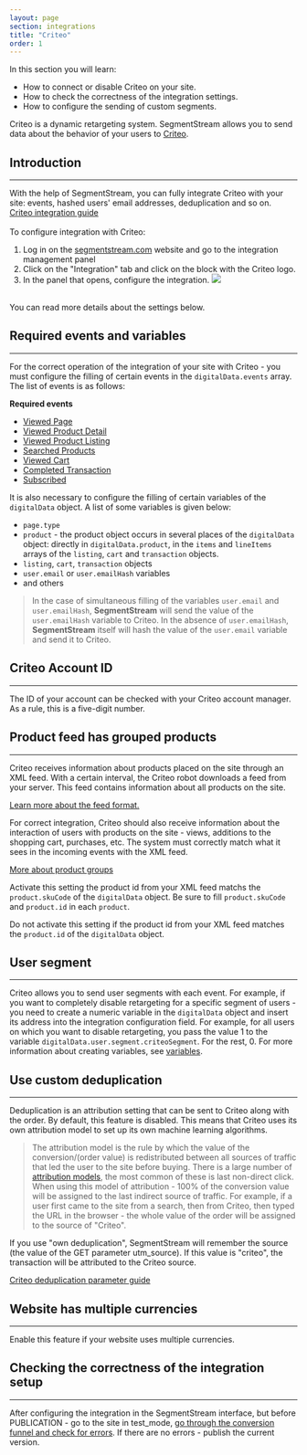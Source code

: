 ```yaml
---
layout: page
section: integrations
title: "Criteo"
order: 1
---
```


In this section you will learn:
* How to connect or disable Criteo on your site.
* How to check the correctness of the integration settings.
* How to configure the sending of custom segments.

Criteo is a dynamic retargeting system. SegmentStream allows you to send data about the behavior of your users to [Criteo](https://criteo.com/).

## Introduction
------
With the help of SegmentStream, you can fully integrate Criteo with your site: events, hashed users' email addresses, deduplication and so on. <br />
[Criteo integration guide](https://support.criteo.com/hc/en-us/sections/200972171-%D0%9A%D0%B0%D0%BA-%D0%B2%D0%BD%D0%B5%D0%B4%D1%80%D0%B8%D1%82%D1%8C-Criteo-OneTag) <br/><br/>
To configure integration with Criteo:
1. Log in on the [segmentstream.com](https://admin.segmentstream.com/) website and go to the integration management panel
2. Click on the "Integration" tab and click on the block with the Criteo logo.
3. In the panel that opens, configure the integration.
![](/img/integrations.criteo.settings.png)
<br />
You can read more details about the settings below.

## Required events and variables
------
For the correct operation of the integration of your site with Criteo - you must configure the filling of certain events in the `digitalData.events` array. The list of events is as follows:

**Required events**
* [Viewed Page](/events/viewed-page)
* [Viewed Product Detail](/events/viewed-product-detail)
* [Viewed Product Listing](/events/viewed-product-listing)
* [Searched Products](/events/searched-products)
* [Viewed Cart](/events/searched-products)
* [Completed Transaction](/events/completed-transaction)
* [Subscribed](/events/subscribed)

It is also necessary to configure the filling of certain variables of the `digitalData` object. A list of some variables is given below:
* `page.type`
* `product` - the product object occurs in several places of the `digitalData` object: directly in `digitalData.product`, in the `items` and `lineItems` arrays of the `listing`, `cart` and `transaction` objects.
* `listing`, `cart`, `transaction` objects
* `user.email` or `user.emailHash` variables
* and others

> In the case of simultaneous filling of the variables `user.email` and` user.emailHash`, **SegmentStream** will send the value of the `user.emailHash` variable to Criteo. In the absence of `user.emailHash`, **SegmentStream** itself will hash the value of the `user.email` variable and send it to Criteo.

## Criteo Account ID
------
The ID of your account can be checked with your Criteo account manager. As a rule, this is a five-digit number.

## Product feed has grouped products
------
Criteo receives information about products placed on the site through an XML feed. With a certain interval, the Criteo robot downloads a feed from your server. This feed contains information about all products on the site.

[Learn more about the feed format.](https://support.google.com/merchants/answer/7052112)

For correct integration, Criteo should also receive information about the interaction of users with products on the site - views, additions to the shopping cart, purchases, etc. The system must correctly match what it sees in the incoming events with the XML feed.

[More about product groups](https://support.google.com/merchants/answer/6324507)

Activate this setting the product id from your XML feed matchs the `product.skuCode` of the `digitalData` object. Be sure to fill `product.skuCode` and `product.id` in each `product`.

Do not activate this setting if the product id from your XML feed matches the `product.id` of the `digitalData` object.

## User segment
------
Criteo allows you to send user segments with each event. For example, if you want to completely disable retargeting for a specific segment of users - you need to create a numeric variable in the `digitalData` object and insert its address into the integration configuration field.
For example, for all users on which you want to disable retargeting, you pass the value 1 to the variable `digitalData.user.segment.criteoSegment`. For the rest, 0.
For more information about creating variables, see [variables](/javascript-sdk/variables).

## Use custom deduplication
------
Deduplication is an attribution setting that can be sent to Criteo along with the order. By default, this feature is disabled. This means that Criteo uses its own attribution model to set up its own machine learning algorithms.
> The attribution model is the rule by which the value of the conversion/(order value) is redistributed between all sources of traffic that led the user to the site before buying. There is a large number of [attribution models](https://support.google.com/analytics/answer/1665189?hl=en), the most common of these is last non-direct click. When using this model of attribution - 100% of the conversion value will be assigned to the last indirect source of traffic. For example, if a user first came to the site from a search, then from Criteo, then typed the URL in the browser - the whole value of the order will be assigned to the source of "Criteo".

If you use "own deduplication", SegmentStream will remember the source (the value of the GET parameter utm_source). If this value is "criteo", the transaction will be attributed to the Criteo source.

[Criteo deduplication parameter guide](https://support.criteo.com/hc/en-us/articles/205573701-%D0%9F%D0%B0%D1%80%D0%B0%D0%BC%D0%B5%D1%82%D1%80-%D0%B4%D0%B5%D0%B4%D1%83%D0%BF%D0%BB%D0%B8%D0%BA%D0%B0%D1%86%D0%B8%D0%B8)

## Website has multiple currencies
------
Enable this feature if your website uses multiple currencies.

## Checking the correctness of the integration setup
------
After configuring the integration in the SegmentStream interface, but before PUBLICATION - go to the site in test_mode, [go through the conversion funnel and check for errors](/javascript-sdk/integrations#event-variables).
If there are no errors - publish the current version.
